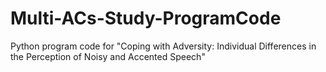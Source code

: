 # Multi-ACs-Study-ProgramCode
Python program code for "Coping with Adversity: Individual Differences in the Perception of Noisy and Accented Speech"
